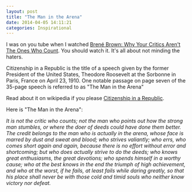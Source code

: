 ```yaml
---
layout: post
title: "The Man in the Arena"
date: 2014-04-05 14:11:21
categories: Inspirational
---
```


I was on you tube when I watched [Brené Brown: Why Your Critics Aren't The Ones Who Count]. You should watch it.
It's all about not minding the haters.

Citizenship in a Republic is the title of a speech given by the former President of the United States, Theodore Roosevelt at the Sorbonne in Paris, France on April 23, 1910.
One notable passage on page seven of the 35-page speech is referred to as "The Man in the Arena"

Read about it on wikipedia if you please [Citizenship in a Republic]. 

Here is "The Man in the Arena":

*It is not the critic who counts; not the man who points out how the strong man stumbles, or where the doer of deeds could have done them better. The credit belongs to the man who is actually in the arena, whose face is marred by dust and sweat and blood; who strives valiantly; who errs, who comes short again and again, because there is no effort without error and shortcoming; but who does actually strive to do the deeds; who knows great enthusiasms, the great devotions; who spends himself in a worthy cause; who at the best knows in the end the triumph of high achievement, and who at the worst, if he fails, at least fails while daring greatly, so that his place shall never be with those cold and timid souls who neither know victory nor defeat.*

[Brené Brown: Why Your Critics Aren't The Ones Who Count]: https://www.youtube.com/watch?v=8-JXOnFOXQk
[Citizenship in a Republic]: https://en.wikipedia.org/wiki/Citizenship_in_a_Republic